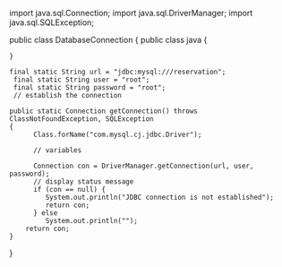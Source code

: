 





import java.sql.Connection;
import java.sql.DriverManager;
import java.sql.SQLException;

public class DatabaseConnection {
	 public class java {

	}

	final static String url = "jdbc:mysql:///reservation";
     final static String user = "root";
     final static String password = "root";
     // establish the connection
    
	public static Connection getConnection() throws ClassNotFoundException, SQLException
	{
		  Class.forName("com.mysql.cj.jdbc.Driver");

	      // variables
	     
		  Connection con = DriverManager.getConnection(url, user, password);
	      // display status message
	      if (con == null) {
	         System.out.println("JDBC connection is not established");
	         return con;
	      } else
	         System.out.println("");
		return con;
	}
}
